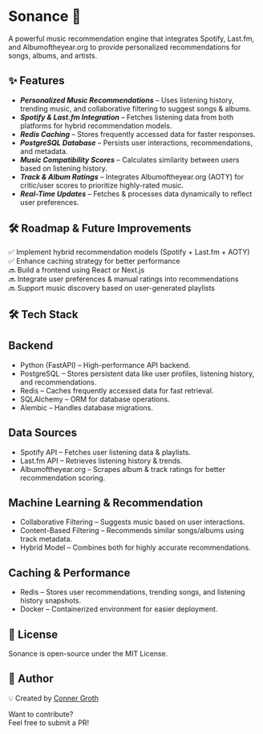 # Sonance 🎵
A powerful music recommendation engine that integrates Spotify, Last.fm, and Albumoftheyear.org to provide personalized recommendations for songs, albums, and artists.

## ✨ Features
- ***Personalized Music Recommendations*** – Uses listening history, trending music, and collaborative filtering to suggest songs & albums.  
- ***Spotify & Last.fm Integration*** – Fetches listening data from both platforms for hybrid recommendation models.  
- ***Redis Caching*** – Stores frequently accessed data for faster responses.  
- ***PostgreSQL Database*** – Persists user interactions, recommendations, and metadata.  
- ***Music Compatibility Scores*** – Calculates similarity between users based on listening history.  
- ***Track & Album Ratings*** – Integrates Albumoftheyear.org (AOTY) for critic/user scores to prioritize highly-rated music.  
- ***Real-Time Updates*** – Fetches & processes data dynamically to reflect user preferences.  

## 🛠 Roadmap & Future Improvements
✅ Implement hybrid recommendation models (Spotify + Last.fm + AOTY)  
✅ Enhance caching strategy for better performance  
🔜 Build a frontend using React or Next.js  
🔜 Integrate user preferences & manual ratings into recommendations  
🔜 Support music discovery based on user-generated playlists  

## 🛠 Tech Stack
## Backend
- Python (FastAPI) – High-performance API backend.  
- PostgreSQL – Stores persistent data like user profiles, listening history, and recommendations.  
- Redis – Caches frequently accessed data for fast retrieval.  
- SQLAlchemy – ORM for database operations.  
- Alembic – Handles database migrations.  
## Data Sources  
- Spotify API – Fetches user listening data & playlists.  
- Last.fm API – Retrieves listening history & trends.  
- Albumoftheyear.org – Scrapes album & track ratings for better recommendation scoring.  
## Machine Learning & Recommendation  
- Collaborative Filtering – Suggests music based on user interactions.  
- Content-Based Filtering – Recommends similar songs/albums using track metadata.  
- Hybrid Model – Combines both for highly accurate recommendations.  
## Caching & Performance
- Redis – Stores user recommendations, trending songs, and listening history snapshots.  
- Docker – Containerized environment for easier deployment.


## 📜 License
Sonance is open-source under the MIT License.

## 👥 Author
💡 Created by [Conner Groth](https://www.linkedin.com/in/conner-groth-978228260/)

Want to contribute?  
Feel free to submit a PR!

